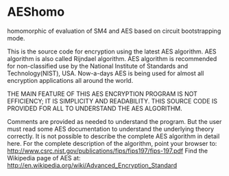 # AEShomo
homomorphic of evaluation of SM4 and AES based on circuit bootstrapping mode.

This is the source code for encryption using the latest AES algorithm.
AES algorithm is also called Rijndael algorithm. AES algorithm is
recommended for non-classified use by the National Institute of Standards
and Technology(NIST), USA. Now-a-days AES is being used for almost
all encryption applications all around the world.

THE MAIN FEATURE OF THIS AES ENCRYPTION PROGRAM IS NOT EFFICIENCY; IT
IS SIMPLICITY AND READABILITY. THIS SOURCE CODE IS PROVIDED FOR ALL
TO UNDERSTAND THE AES ALGORITHM.

Comments are provided as needed to understand the program. But the
user must read some AES documentation to understand the underlying
theory correctly.
It is not possible to describe the complete AES algorithm in detail
here. For the complete description of the algorithm, point your
browser to: http://www.csrc.nist.gov/publications/fips/fips197/fips-197.pdf
Find the Wikipedia page of AES at:
http://en.wikipedia.org/wiki/Advanced_Encryption_Standard

